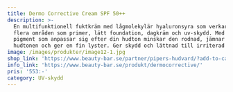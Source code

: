 ```yaml
---
title: Dermo Corrective Cream SPF 50++
description: >-
  En multifunktionell fuktkräm med lågmolekylär hyaluronsyra som verkar inom
  flera områden som primer, lätt foundation, dagkräm och uv-skydd. Med naturliga
  pigment som anpassar sig efter din hudton minskar den rodnad, jämnar ut
  hudtonen och ger en fin lyster. Ger skydd och lättnad till irriterad hud.
image: /images/produkter/image12-1.jpg
shop_link: 'https://www.beauty-bar.se/partner/pipers-hudvard/?add-to-cart=1375'
info_link: 'https://www.beauty-bar.se/produkt/dermocorrective/'
pris: '553:-'
category: UV-skydd
---
```


